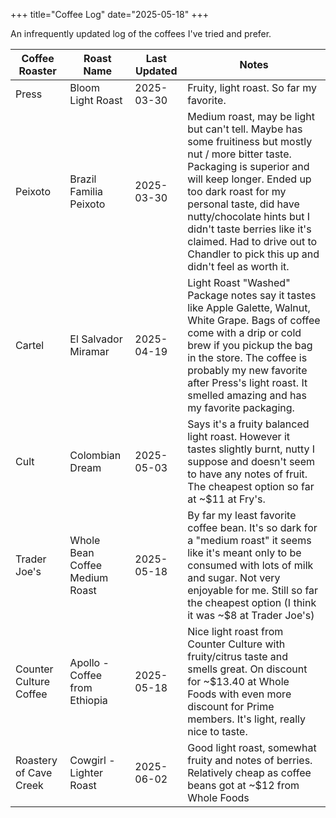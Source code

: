 +++
title="Coffee Log"
date="2025-05-18"
+++

An infrequently updated log of the coffees I've tried and prefer.


| Coffee Roaster         | Roast Name                     | Last Updated | Notes                                                                                                                                                                                                                                                                                                                                                      |
| ---------------------- | ------------------------------ | ------------ | ---------------------------------------------------------------------------------------------------------------------------------------------------------------------------------------------------------------------------------------------------------------------------------------------------------------------------------------------------------- |
| Press                  | Bloom Light Roast              | 2025-03-30   | Fruity, light roast. So far my favorite.                                                                                                                                                                                                                                                                                                                   |
| Peixoto                | Brazil Familia Peixoto         | 2025-03-30   | Medium roast, may be light but can't tell. Maybe has some fruitiness but mostly nut / more bitter taste. Packaging is superior and will keep longer. Ended up too dark roast for my personal taste, did have nutty/chocolate hints but I didn't taste berries like it's claimed. Had to drive out to Chandler to pick this up and didn't feel as worth it. |
| Cartel                 | El Salvador Miramar            | 2025-04-19   | Light Roast "Washed" Package notes say it tastes like Apple Galette, Walnut, White Grape. Bags of coffee come with a drip or cold brew if you pickup the bag in the store. The coffee is probably my new favorite after Press's light roast. It smelled amazing and has my favorite packaging.                                                             |
| Cult                   | Colombian Dream                | 2025-05-03   | Says it's a fruity balanced light roast. However it tastes slightly burnt, nutty I suppose and doesn't seem to have any notes of fruit. The cheapest option so far at ~$11 at Fry's.                                                                                                                                                                       |
| Trader Joe's           | Whole Bean Coffee Medium Roast | 2025-05-18   | By far my least favorite coffee bean. It's so dark for a "medium roast" it seems like it's meant only to be consumed with lots of milk and sugar. Not very enjoyable for me. Still so far the cheapest option (I think it was ~$8 at Trader Joe's)                                                                                                         |
| Counter Culture Coffee | Apollo - Coffee from Ethiopia  | 2025-05-18   | Nice light roast from Counter Culture with fruity/citrus taste and smells great. On discount for ~$13.40 at Whole Foods with even more discount for Prime members. It's light, really nice to taste.                                                                                                                                                       |
| Roastery of Cave Creek | Cowgirl - Lighter Roast        | 2025-06-02   | Good light roast, somewhat fruity and notes of berries. Relatively cheap as coffee beans got at ~$12 from Whole Foods                                                                                                                                                                                                                                      |

